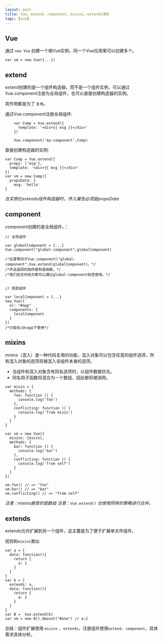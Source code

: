 ```yaml
---
layout: post
title: Vue、extend、component、mixins、extends浅析
tags: [vue]
---
```

## Vue

通过 `new Vue` 创建一个根Vue实例，同一个Vue应用里可以创建多个。

```
var vm = new Vue({...})
```

## extend

extend创建的是一个组件构造器，而不是一个组件实例，可以通过Vue.component注册为全局组件，也可以直接创建构造器的实例。  

其作用都是为了 `复用`。

通过Vue.component注册全局组件:
```
    var Comp = Vue.extend({
      template: '<div>{{ msg }}</div>'
    })

    Vue.component('my-component',Comp)
```

直接创建构造器的实例:

```
var Comp = Vue.extend({
  props: ['msg'],
  template: '<div>{{ msg }}</div>'
})
var vm = new Comp({
  propsData: {
    msg: 'hello'
}
```
*在实例化extends组件构造器时，传入属性必须是propsData*

## component

component创建的是全局组件，：

```
// 全局组件

var globalComponent = {...}
Vue.component("global-component",globalComponent)

/*这里等同于Vue.component("global-component",Vue.extend(globalComponent)。*/
/*并且返回的始终是构造函数。*/
/*我们在任何地方都可以通过global-component标签使用。*/


// 局部组件

var localComponent = {...}
new Vue({
  el: "#app"
  components: {
    localComponent
  } 
})
/*只能在id=app下使用*/
```

## mixins

mixins（混入）是一种代码复用的功能，混入对象可以包含任意的组件选项，所有混入对象的选项将被混入该组件本身的选项。

 - 当组件和混入对象含有同名选项时，以组件数据优先。
 - 同名钩子函数将混合为一个数组，因此都将被调用。
```
var mixin = {
  methods: {
    foo: function () {
      console.log('foo')
    },
    conflicting: function () {
      console.log('from mixin')
    }
  }
}

var vm = new Vue({
  mixins: [mixin],
  methods: {
    bar: function () {
      console.log('bar')
    },
    conflicting: function () {
      console.log('from self')
    }
  }
})

vm.foo() // => "foo"
vm.bar() // => "bar"
vm.conflicting() // => "from self"
```
*注意：mixins接受的是数组*
*注意：`Vue.extend()` 也使用同样的策略进行合并。* 

## extends

extends允许扩展到另一个组件，这主要是为了便于扩展单文件组件。

规则和`mixins`类似

```
var a = {
  data: function(){
    return {
      a: 1
    }
  }
}
var b = {
  extends: a,
  data: function(){
    return {
      a: 2
    }
  }
}
var B =  Vue.extend(b)
var vm = new B().$mount("#one") // a:2
```

总结：组件扩展使用 `mixins` 、`extends`，注册组件使用`extend`、`component`，具体需求具体分析。
